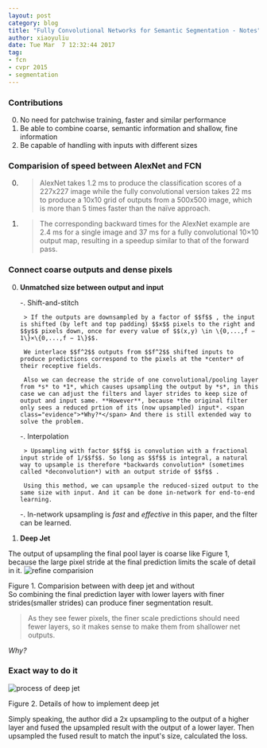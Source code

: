 ```yaml
---
layout: post
category: blog
title: "Fully Convolutional Networks for Semantic Segmentation - Notes"
author: xiaoyuliu
date: Tue Mar  7 12:32:44 2017
tag:
- fcn
- cvpr 2015
- segmentation
---
```


### Contributions

0. No need for patchwise training, faster and similar performance
1. Be able to combine coarse, semantic information and shallow, fine information
2. Be capable of handling with inputs with different sizes

### Comparision of speed between AlexNet and FCN

0. > AlexNet takes 1.2 ms to produce the classification scores of a 227x227 image while the fully convolutional version takes 22 ms to produce a 10x10 grid of outputs from a 500x500 image, which is more than 5 times faster than the naïve approach.

1. > The corresponding backward times for the AlexNet example are 2.4 ms for a single image and 37 ms for a fully convolutional 10×10 output map, resulting in a speedup similar to that of the forward pass.


### Connect coarse outputs and dense pixels

0. **Unmatched size between output and input**

    -. Shift-and-stitch

        > If the outputs are downsampled by a factor of $$f$$ , the input is shifted (by left and top padding) $$x$$ pixels to the right and $$y$$ pixels down, once for every value of $$(x,y) \in \{0,...,f − 1\}×\{0,...,f − 1\}$$.

        We interlace $$f^2$$ outputs from $$f^2$$ shifted inputs to produce predictions correspond to the pixels at the *center* of their receptive fields.

        Also we can decrease the stride of one convolutional/pooling layer from *s* to *1*, which causes upsampling the output by *s*, in this case we can adjust the filters and layer strides to keep size of output and input same. **However**, because *the original filter only sees a reduced prtion of its (now upsampled) input*. <span class="evidence">*Why?*</span> And there is still extended way to solve the problem.

    -. Interpolation

        > Upsampling with factor $$f$$ is convolution with a fractional input stride of 1/$$f$$. So long as $$f$$ is integral, a natural way to upsample is therefore *backwards convolution* (sometimes called *deconvolution*) with an output stride of $$f$$ .

        Using this method, we can upsample the reduced-sized output to the same size with input. And it can be done in-network for end-to-end learning.

    -. In-network upsampling is *fast* and *effective* in this paper, and the filter can be learned.

1. **Deep Jet**

The output of upsampling the final pool layer is coarse like Figure 1, because the large pixel stride at the final prediction limits the scale of detail in it. 
![refine comparision](https://cl.ly/3u2v0J0w1j42/Image%202017-03-07%20at%202.48.13%20PM.png)
<figcaption class="caption">Figure 1. Comparision between with deep jet and without</figcaption>
So combining the final prediction layer with lower layers with finer strides(smaller strides) can produce finer segmentation result.

> As they see fewer pixels, the finer scale predictions should need fewer layers, so it makes sense to make them from shallower net outputs.

<span class="evidence">*Why?*</span>

### Exact way to do it

![process of deep jet](https://cl.ly/0d1N2P3n3A1f/Image%202017-03-07%20at%202.57.06%20PM.png)
<figcaption class="caption">Figure 2. Details of how to implement deep jet</figcaption>

Simply speaking, the author did a 2x upsampling to the output of a higher layer and fused the upsampled result with the output of a lower layer. Then upsampled the fused result to match the input's size, calculated the loss.




